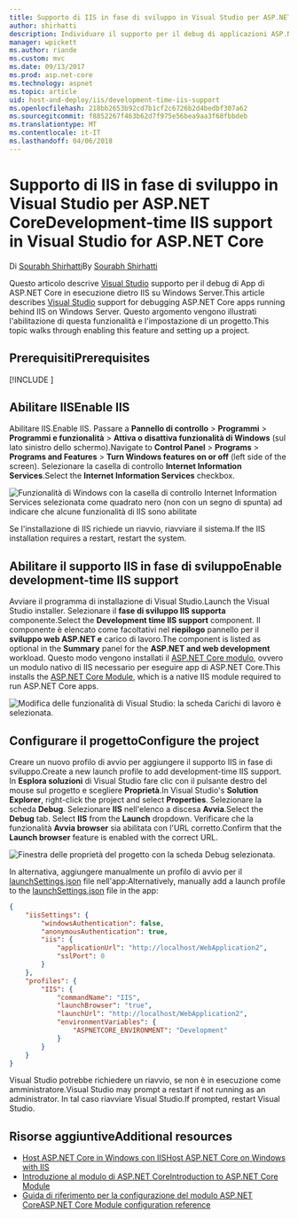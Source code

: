 ```yaml
---
title: Supporto di IIS in fase di sviluppo in Visual Studio per ASP.NET Core
author: shirhatti
description: Individuare il supporto per il debug di applicazioni ASP.NET Core durante l'esecuzione di base IIS in Windows Server.
manager: wpickett
ms.author: riande
ms.custom: mvc
ms.date: 09/13/2017
ms.prod: asp.net-core
ms.technology: aspnet
ms.topic: article
uid: host-and-deploy/iis/development-time-iis-support
ms.openlocfilehash: 218bb2653b92cd7b1cf2c6726b2d4bedbf307a62
ms.sourcegitcommit: f8852267f463b62d7f975e56bea9aa3f68fbbdeb
ms.translationtype: MT
ms.contentlocale: it-IT
ms.lasthandoff: 04/06/2018
---
```

# <a name="development-time-iis-support-in-visual-studio-for-aspnet-core"></a><span data-ttu-id="47418-103">Supporto di IIS in fase di sviluppo in Visual Studio per ASP.NET Core</span><span class="sxs-lookup"><span data-stu-id="47418-103">Development-time IIS support in Visual Studio for ASP.NET Core</span></span>

<span data-ttu-id="47418-104">Di [Sourabh Shirhatti](https://twitter.com/sshirhatti)</span><span class="sxs-lookup"><span data-stu-id="47418-104">By [Sourabh Shirhatti](https://twitter.com/sshirhatti)</span></span>

<span data-ttu-id="47418-105">Questo articolo descrive [Visual Studio](https://www.visualstudio.com/vs/) supporto per il debug di App di ASP.NET Core in esecuzione dietro IIS su Windows Server.</span><span class="sxs-lookup"><span data-stu-id="47418-105">This article describes [Visual Studio](https://www.visualstudio.com/vs/) support for debugging ASP.NET Core apps running behind IIS on Windows Server.</span></span> <span data-ttu-id="47418-106">Questo argomento vengono illustrati l'abilitazione di questa funzionalità e l'impostazione di un progetto.</span><span class="sxs-lookup"><span data-stu-id="47418-106">This topic walks through enabling this feature and setting up a project.</span></span>

## <a name="prerequisites"></a><span data-ttu-id="47418-107">Prerequisiti</span><span class="sxs-lookup"><span data-stu-id="47418-107">Prerequisites</span></span>

[!INCLUDE [](~/includes/net-core-prereqs-windows.md)]

## <a name="enable-iis"></a><span data-ttu-id="47418-108">Abilitare IIS</span><span class="sxs-lookup"><span data-stu-id="47418-108">Enable IIS</span></span>

<span data-ttu-id="47418-109">Abilitare IIS.</span><span class="sxs-lookup"><span data-stu-id="47418-109">Enable IIS.</span></span> <span data-ttu-id="47418-110">Passare a **Pannello di controllo** > **Programmi** > **Programmi e funzionalità** > **Attiva o disattiva funzionalità di Windows** (sul lato sinistro dello schermo).</span><span class="sxs-lookup"><span data-stu-id="47418-110">Navigate to **Control Panel** > **Programs** > **Programs and Features** > **Turn Windows features on or off** (left side of the screen).</span></span> <span data-ttu-id="47418-111">Selezionare la casella di controllo **Internet Information Services**.</span><span class="sxs-lookup"><span data-stu-id="47418-111">Select the **Internet Information Services** checkbox.</span></span>

![Funzionalità di Windows con la casella di controllo Internet Information Services selezionata come quadrato nero (non con un segno di spunta) ad indicare che alcune funzionalità di IIS sono abilitate](development-time-iis-support/_static/enable_iis.png)

<span data-ttu-id="47418-113">Se l'installazione di IIS richiede un riavvio, riavviare il sistema.</span><span class="sxs-lookup"><span data-stu-id="47418-113">If the IIS installation requires a restart, restart the system.</span></span>

## <a name="enable-development-time-iis-support"></a><span data-ttu-id="47418-114">Abilitare il supporto IIS in fase di sviluppo</span><span class="sxs-lookup"><span data-stu-id="47418-114">Enable development-time IIS support</span></span>

<span data-ttu-id="47418-115">Avviare il programma di installazione di Visual Studio.</span><span class="sxs-lookup"><span data-stu-id="47418-115">Launch the Visual Studio installer.</span></span> <span data-ttu-id="47418-116">Selezionare il **fase di sviluppo IIS supporta** componente.</span><span class="sxs-lookup"><span data-stu-id="47418-116">Select the **Development time IIS support** component.</span></span> <span data-ttu-id="47418-117">Il componente è elencato come facoltativi nel **riepilogo** pannello per il **sviluppo web ASP.NET e** carico di lavoro.</span><span class="sxs-lookup"><span data-stu-id="47418-117">The component is listed as optional in the **Summary** panel for the **ASP.NET and web development** workload.</span></span> <span data-ttu-id="47418-118">Questo modo vengono installati il [ASP.NET Core modulo](xref:fundamentals/servers/aspnet-core-module), ovvero un modulo nativo di IIS necessario per eseguire app di ASP.NET Core.</span><span class="sxs-lookup"><span data-stu-id="47418-118">This installs the [ASP.NET Core Module](xref:fundamentals/servers/aspnet-core-module), which is a native IIS module required to run ASP.NET Core apps.</span></span>

![Modifica delle funzionalità di Visual Studio: la scheda Carichi di lavoro è selezionata.](development-time-iis-support/_static/development_time_support.png)

## <a name="configure-the-project"></a><span data-ttu-id="47418-122">Configurare il progetto</span><span class="sxs-lookup"><span data-stu-id="47418-122">Configure the project</span></span>

<span data-ttu-id="47418-123">Creare un nuovo profilo di avvio per aggiungere il supporto IIS in fase di sviluppo.</span><span class="sxs-lookup"><span data-stu-id="47418-123">Create a new launch profile to add development-time IIS support.</span></span> <span data-ttu-id="47418-124">In **Esplora soluzioni** di Visual Studio fare clic con il pulsante destro del mouse sul progetto e scegliere **Proprietà**.</span><span class="sxs-lookup"><span data-stu-id="47418-124">In Visual Studio's **Solution Explorer**, right-click the project and select **Properties**.</span></span> <span data-ttu-id="47418-125">Selezionare la scheda **Debug**. Selezionare **IIS** nell'elenco a discesa **Avvia**.</span><span class="sxs-lookup"><span data-stu-id="47418-125">Select the **Debug** tab. Select **IIS** from the **Launch** dropdown.</span></span> <span data-ttu-id="47418-126">Verificare che la funzionalità **Avvia browser** sia abilitata con l'URL corretto.</span><span class="sxs-lookup"><span data-stu-id="47418-126">Confirm that the **Launch browser** feature is enabled with the correct URL.</span></span>

![Finestra delle proprietà del progetto con la scheda Debug selezionata.](development-time-iis-support/_static/project_properties.png)

<span data-ttu-id="47418-131">In alternativa, aggiungere manualmente un profilo di avvio per il [launchSettings.json](http://json.schemastore.org/launchsettings) file nell'app:</span><span class="sxs-lookup"><span data-stu-id="47418-131">Alternatively, manually add a launch profile to the [launchSettings.json](http://json.schemastore.org/launchsettings) file in the app:</span></span>

```json
{
    "iisSettings": {
        "windowsAuthentication": false,
        "anonymousAuthentication": true,
        "iis": {
            "applicationUrl": "http://localhost/WebApplication2",
            "sslPort": 0
        }
    },
    "profiles": {
        "IIS": {
            "commandName": "IIS",
            "launchBrowser": "true",
            "launchUrl": "http://localhost/WebApplication2",
            "environmentVariables": {
                "ASPNETCORE_ENVIRONMENT": "Development"
            }
        }
    }
}
```

<span data-ttu-id="47418-132">Visual Studio potrebbe richiedere un riavvio, se non è in esecuzione come amministratore.</span><span class="sxs-lookup"><span data-stu-id="47418-132">Visual Studio may prompt a restart if not running as an administrator.</span></span> <span data-ttu-id="47418-133">In tal caso riavviare Visual Studio.</span><span class="sxs-lookup"><span data-stu-id="47418-133">If prompted, restart Visual Studio.</span></span>

## <a name="additional-resources"></a><span data-ttu-id="47418-134">Risorse aggiuntive</span><span class="sxs-lookup"><span data-stu-id="47418-134">Additional resources</span></span>

* [<span data-ttu-id="47418-135">Host ASP.NET Core in Windows con IIS</span><span class="sxs-lookup"><span data-stu-id="47418-135">Host ASP.NET Core on Windows with IIS</span></span>](xref:host-and-deploy/iis/index)
* [<span data-ttu-id="47418-136">Introduzione al modulo di ASP.NET Core</span><span class="sxs-lookup"><span data-stu-id="47418-136">Introduction to ASP.NET Core Module</span></span>](xref:fundamentals/servers/aspnet-core-module)
* [<span data-ttu-id="47418-137">Guida di riferimento per la configurazione del modulo ASP.NET Core</span><span class="sxs-lookup"><span data-stu-id="47418-137">ASP.NET Core Module configuration reference</span></span>](xref:host-and-deploy/aspnet-core-module)
